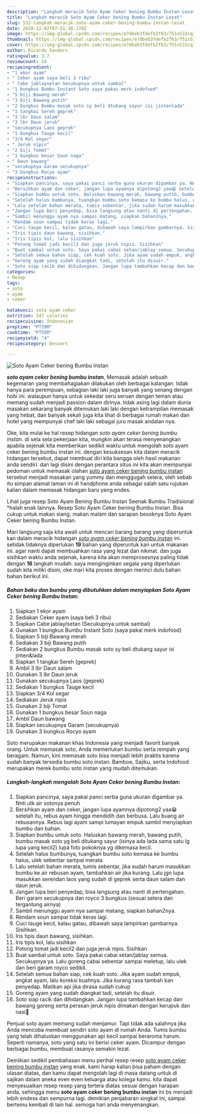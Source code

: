 ```yaml
---
description: "Langkah meracik Soto Ayam Ceker bening Bumbu Instan Lezat"
title: "Langkah meracik Soto Ayam Ceker bening Bumbu Instan Lezat"
slug: 533-langkah-meracik-soto-ayam-ceker-bening-bumbu-instan-lezat
date: 2020-12-02T07:51:30.170Z
image: https://img-global.cpcdn.com/recipes/e7dbeb3fdefb2f63/751x532cq70/soto-ayam-ceker-bening-bumbu-instan-foto-resep-utama.jpg
thumbnail: https://img-global.cpcdn.com/recipes/e7dbeb3fdefb2f63/751x532cq70/soto-ayam-ceker-bening-bumbu-instan-foto-resep-utama.jpg
cover: https://img-global.cpcdn.com/recipes/e7dbeb3fdefb2f63/751x532cq70/soto-ayam-ceker-bening-bumbu-instan-foto-resep-utama.jpg
author: Ricardo Sanders
ratingvalue: 3.7
reviewcount: 14
recipeingredient:
- "1 ekor ayam"
- " Ceker ayam saya beli 3 ribu"
- " Cabe jablaysetan Secukupnya untuk sambal"
- "1 bungkus Bumbu Instant Soto saya pakai merk indofood"
- "5 biji Bawang merah"
- "3 biji Bawang putih"
- "2 bungkus Bumbu masak soto sy beli dtukang sayur isi jintenlada"
- "1 tangkai Sereh geprek"
- "3 lbr Daun salam"
- "3 lbr Daun jeruk"
- "secukupnya Laos geprek"
- "1 bungkus Tauge kecil"
- "3/4 Kol segar"
- " Jeruk nipis"
- "2 biji Tomat"
- "1 bungkus besar Soun naga"
- " Daun bawang"
- "secukupnya Garam secukupnya"
- "3 bungkus Rocyo ayam"
recipeinstructions:
- "Siapkan pancinya, saya pakai panci serba guna ukuran digambar ya. Nnti utk air sotonya penuh"
- "Bersihkan ayam dan ceker, jangan lupa ayamnya dipotong2 yaa😁 setelah itu, rebus ayam hingga mendidih dan berbusa. Lalu buang air rebusannya. Rebus lagi ayam sampi lumayan empuk sambil menyiapkan bumbu dan bahan."
- "Siapkan bumbu untuk soto. Haluskan bawang merah, bawang putih, bumbu masak soto yg beli ditukang sayur (isinya ada lada sama satu lg lupa yang kecil2) lupa foto pokoknya yg dikemasa kecil."
- "Setelah halus bumbunya, tuangkan bumbu soto kemasa ke bumbu halus, ulek sebentar sampai merata"
- "Lalu setelah bahan merata, tumis sebentar, jika sudah harum masukkan bumbu ke air rebusan ayam, tambahkan air jika kurang. Lalu jgn lupa masukkan serendan laos yang sudah di geprek serta daun salam dan daun jeruk."
- "Jangan lupa beri penyedap, bisa langsung atau nanti di pertengahan. Beri garam secukupnya dan royco 3 bungkus (sesuai selera dan tergantung airnya)"
- "Sambil menunggu ayam nya sampai matang, siapkan bahan2nya."
- "Rendam soun sampai tidak keras lagi."
- "Cuci tauge kecil, kalau gatau, dibawah saya lampirkan gambarnya. Sisihkan."
- "Iris tipis daun bawang, sisihkan."
- "Iris tipis kol, lalu sisihkan"
- "Potong tomat jadi kecil2 dan juga jeruk nipis. Sisihkan"
- "Buat sambal untuk soto. Saya pakai cabai setan/jablay semua. Secukupnya ya. Lalu goreng cabai sebentar sampai meletup, lalu ulek dan beri garam royco sedikit."
- "Setelah semua bahan siap, cek kuah soto. Jika ayam sudah empuk, angkat ayam, lalu koreksi kuahnya. Jika kurang rasa tambah kan penyedap. Matikan api jika dirasa sudah cukup"
- "Goreng ayam yang sudah diangkat tadi, setelah itu disuir."
- "Soto siap racik dan dihidangkan. Jangan lupa tambahkan kecap dan bawang goreng serta perasan jeruk nipis dimakan dengan kerupuk dan nasi🤤"
categories:
- Resep
tags:
- soto
- ayam
- ceker

katakunci: soto ayam ceker 
nutrition: 247 calories
recipecuisine: Indonesian
preptime: "PT39M"
cooktime: "PT55M"
recipeyield: "4"
recipecategory: Dessert

---
```



![Soto Ayam Ceker bening Bumbu Instan](https://img-global.cpcdn.com/recipes/e7dbeb3fdefb2f63/751x532cq70/soto-ayam-ceker-bening-bumbu-instan-foto-resep-utama.jpg)

<b><i>soto ayam ceker bening bumbu instan</i></b>, Memasak adalah sebuah kegemaran yang membahagiakan dilakukan oleh berbagai kalangan. tidak hanya para perempuan, sebagian laki laki juga banyak yang senang dengan hobi ini. walaupun hanya untuk sekedar seru seruan dengan teman atau memang sudah menjadi passion dalam dirinya. tidak asing lagi dalam dunia masakan sekarang banyak ditemukan laki laki dengan ketrampilan memasak yang hebat, dan banyak sekali juga kita lihat di berbagai rumah makan dan hotel yang mempunyai chef laki laki sebagai juru masak andalan nya.

Oke, kita mulai ke hal resep hidangan <i>soto ayam ceker bening bumbu instan</i>. di sela sela pekerjaan kita, mungkin akan terasa menyenangkan apabila sejenak kita memberikan sedikit waktu untuk mengolah soto ayam ceker bening bumbu instan ini. dengan kesuksesan kita dalam meracik hidangan tersebut, dapat membuat diri kita bangga oleh hasil makanan anda sendiri. dan lagi disini dengan perantara situs ini kita akan mempunyai pedoman untuk memasak olahan <u>soto ayam ceker bening bumbu instan</u> tersebut menjadi masakan yang yummy dan menggugah selera, oleh sebab itu simpan alamat laman ini di handphone anda sebagai salah satu rujukan kalian dalam memasak hidangan baru yang endes.

Lihat juga resep Soto Ayam Bening Bumbu Instan Seenak Bumbu Tradisional *halah enak lainnya. Resep Soto Ayam Ceker bening Bumbu Instan. Bisa cukup untuk makan siang, makan malam dan sarapan besoknya Soto Ayam Ceker bening Bumbu Instan.


Mari langsung saja kita awali untuk mencari barang barang yang diperuntuk kan dalam meracik hidangan <u><i>soto ayam ceker bening bumbu instan</i></u> ini. setidak tidaknya diperlukan <b>19</b> bahan yang diperuntuk kan untuk makanan ini. agar nanti dapat membuahkan rasa yang lezat dan nikmat. dan juga sisihkan waktu anda sejenak, karena kita akan memprosesnya paling tidak dengan <b>16</b> langkah mudah. saya menginginkan segala yang diperlukan sudah kita miliki disini, oke mari kita proses dengan merinci dulu bahan bahan berikut ini.

<!--inarticleads1-->

##### Bahan baku dan bumbu yang dibutuhkan dalam menyiapkan Soto Ayam Ceker bening Bumbu Instan:

1. Siapkan 1 ekor ayam
1. Sediakan  Ceker ayam (saya beli 3 ribu)
1. Siapkan  Cabe jablay/setan (Secukupnya untuk sambal)
1. Gunakan 1 bungkus Bumbu Instant Soto (saya pakai merk indofood)
1. Siapkan 5 biji Bawang merah
1. Sediakan 3 biji Bawang putih
1. Sediakan 2 bungkus Bumbu masak soto sy beli dtukang sayur isi jinten&amp;lada
1. Siapkan 1 tangkai Sereh (geprek)
1. Ambil 3 lbr Daun salam
1. Gunakan 3 lbr Daun jeruk
1. Gunakan secukupnya Laos (geprek)
1. Sediakan 1 bungkus Tauge kecil
1. Siapkan 3/4 Kol segar
1. Sediakan  Jeruk nipis
1. Gunakan 2 biji Tomat
1. Gunakan 1 bungkus besar Soun naga
1. Ambil  Daun bawang
1. Siapkan secukupnya Garam (secukupnya)
1. Gunakan 3 bungkus Rocyo ayam


Soto merupakan makanan khas Indonesia yang menjadi favorit banyak orang. Untuk memasak soto, Anda memerlukan bumbu serta rempah yang beragam. Namun, kini memasak soto bisa menjadi lebih praktis karena sudah banyak tersedia bumbu soto instan. Bamboe, Sajiku, serta Indofood merupakan merek bumbu soto instan yang mudah ditemukan. 

<!--inarticleads2-->

##### Langkah-langkah mengolah Soto Ayam Ceker bening Bumbu Instan:

1. Siapkan pancinya, saya pakai panci serba guna ukuran digambar ya. Nnti utk air sotonya penuh
1. Bersihkan ayam dan ceker, jangan lupa ayamnya dipotong2 yaa😁 setelah itu, rebus ayam hingga mendidih dan berbusa. Lalu buang air rebusannya. Rebus lagi ayam sampi lumayan empuk sambil menyiapkan bumbu dan bahan.
1. Siapkan bumbu untuk soto. Haluskan bawang merah, bawang putih, bumbu masak soto yg beli ditukang sayur (isinya ada lada sama satu lg lupa yang kecil2) lupa foto pokoknya yg dikemasa kecil.
1. Setelah halus bumbunya, tuangkan bumbu soto kemasa ke bumbu halus, ulek sebentar sampai merata
1. Lalu setelah bahan merata, tumis sebentar, jika sudah harum masukkan bumbu ke air rebusan ayam, tambahkan air jika kurang. Lalu jgn lupa masukkan serendan laos yang sudah di geprek serta daun salam dan daun jeruk.
1. Jangan lupa beri penyedap, bisa langsung atau nanti di pertengahan. Beri garam secukupnya dan royco 3 bungkus (sesuai selera dan tergantung airnya)
1. Sambil menunggu ayam nya sampai matang, siapkan bahan2nya.
1. Rendam soun sampai tidak keras lagi.
1. Cuci tauge kecil, kalau gatau, dibawah saya lampirkan gambarnya. Sisihkan.
1. Iris tipis daun bawang, sisihkan.
1. Iris tipis kol, lalu sisihkan
1. Potong tomat jadi kecil2 dan juga jeruk nipis. Sisihkan
1. Buat sambal untuk soto. Saya pakai cabai setan/jablay semua. Secukupnya ya. Lalu goreng cabai sebentar sampai meletup, lalu ulek dan beri garam royco sedikit.
1. Setelah semua bahan siap, cek kuah soto. Jika ayam sudah empuk, angkat ayam, lalu koreksi kuahnya. Jika kurang rasa tambah kan penyedap. Matikan api jika dirasa sudah cukup
1. Goreng ayam yang sudah diangkat tadi, setelah itu disuir.
1. Soto siap racik dan dihidangkan. Jangan lupa tambahkan kecap dan bawang goreng serta perasan jeruk nipis dimakan dengan kerupuk dan nasi🤤


Penjual soto ayam memang sudah menjamur. Tapi tidak ada salahnya jika Anda mencoba membuat sendiri soto ayam di rumah Anda. Tumis bumbu yang telah dihaluskan menggunakan api kecil sampai beraroma harum. Seperti namanya, soto yang satu ini berisi ceker ayam. Dicampur dengan berbagai bumbu, membuat rasanya semakin lezat. 

Demikian sedikit pembahasan menu perihal resep resep <u>soto ayam ceker bening bumbu instan</u> yang enak. kami harap kalian bisa paham dengan ulasan diatas, dan kamu dapat mengolah lagi di masa datang untuk di sajikan dalam aneka even even keluarga atau kolega kamu. kita dapat menyesuaikan resep resep yang tertera diatas sesuai dengan harapan anda, sehingga menu <b>soto ayam ceker bening bumbu instan</b> ini bs menjadi lebih endess dan sempurna lagi. demikian penjabaran singkat ini, sampai bertemu kembali di lain hal. semoga hari anda menyenangkan.
